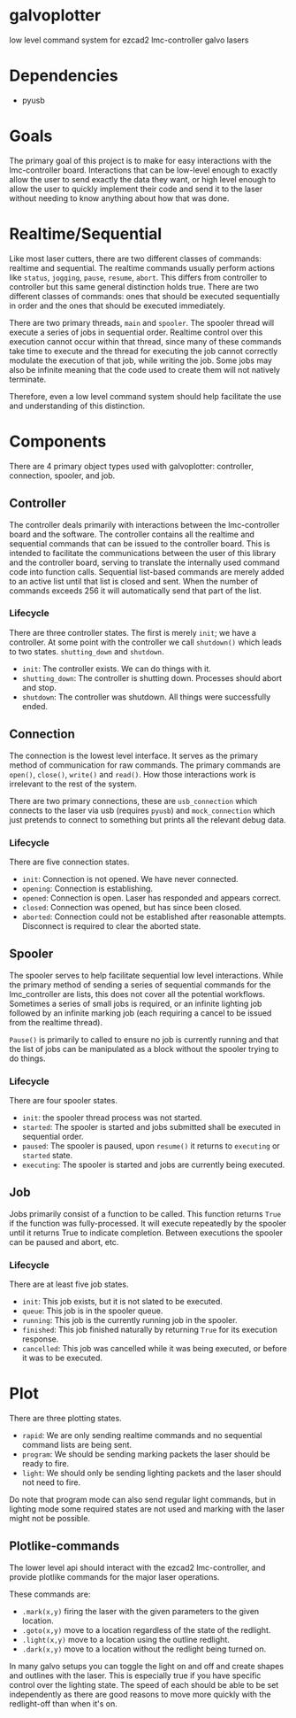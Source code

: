 # galvoplotter
low level command system for ezcad2 lmc-controller galvo lasers

# Dependencies
* pyusb

# Goals
The primary goal of this project is to make for easy interactions with the lmc-controller board. Interactions that can be low-level enough to exactly allow the user to send exactly the data they want, or high level enough to allow the user to quickly implement their code and send it to the laser without needing to know anything about how that was done. 

# Realtime/Sequential
Like most laser cutters, there are two different classes of commands: realtime and sequential. The realtime commands usually perform actions like `status`, `jogging`, `pause`, `resume`, `abort`. This differs from controller to controller but this same general distinction holds true. There are two different classes of commands: ones that should be executed sequentially in order and the ones that should be executed immediately.

There are two primary threads, `main` and `spooler`. The spooler thread will execute a series of jobs in sequential order. Realtime control over this execution cannot occur within that thread, since many of these commands take time to execute and the thread for executing the job cannot correctly modulate the execution of that job, while writing the job. Some jobs may also be infinite meaning that the code used to create them will not natively terminate.

Therefore, even a low level command system should help facilitate the use and understanding of this distinction.


# Components
There are 4 primary object types used with galvoplotter: controller, connection, spooler, and job.

## Controller
The controller deals primarily with interactions between the lmc-controller board and the software. The controller contains all the realtime and sequential commands that can be issued to the controller board. This is intended to facilitate the communications between the user of this library and the controller board, serving to translate the internally used command code into function calls. Sequential list-based commands are merely added to an active list until that list is closed and sent. When the number of commands exceeds 256 it will automatically send that part of the list.

### Lifecycle
There are three controller states. The first is merely `init`; we have a controller. At some point with the controller we call `shutdown()` which leads to two states. `shutting_down` and `shutdown`. 
* `init`: The controller exists. We can do things with it.
* `shutting_down`: The controller is shutting down. Processes should abort and stop.
* `shutdown`: The controller was shutdown. All things were successfully ended.

## Connection
The connection is the lowest level interface. It serves as the primary method of communication for raw commands. The primary commands are `open()`, `close()`, `write()` and `read()`. How those interactions work is irrelevant to the rest of the system.

There are two primary connections, these are `usb_connection` which connects to the laser via usb (requires `pyusb`) and `mock_connection` which just pretends to connect to something but prints all the relevant debug data.

### Lifecycle
There are five connection states.
* `init`: Connection is not opened. We have never connected.
* `opening`: Connection is establishing.
* `opened`: Connection is open. Laser has responded and appears correct.
* `closed`: Connection was opened, but has since been closed.
* `aborted`: Connection could not be established after reasonable attempts. Disconnect is required to clear the aborted state.

## Spooler
The spooler serves to help facilitate sequential low level interactions. While the primary method of sending a series of sequential commands for the lmc_controller are lists, this does not cover all the potential workflows. Sometimes a series of small jobs is required, or an infinite lighting job followed by an infinite marking job (each requiring a cancel to be issued from the realtime thread).

`Pause()` is primarily to called to ensure no job is currently running and that the list of jobs can be manipulated as a block without the spooler trying to do things.

### Lifecycle
There are four spooler states.
* `init`: the spooler thread process was not started. 
* `started`: The spooler is started and jobs submitted shall be executed in sequential order.
* `paused`: The spooler is paused, upon `resume()` it returns to `executing` or `started` state.
* `executing`: The spooler is started and jobs are currently being executed.

## Job
Jobs primarily consist of a function to be called. This function returns `True` if the function was fully-processed. It will execute repeatedly by the spooler until it returns True to indicate completion. Between executions the spooler can be paused and abort, etc.

### Lifecycle
There are at least five job states.
* `init`: This job exists, but it is not slated to be executed.
* `queue`: This job is in the spooler queue.
* `running`: This job is the currently running job in the spooler.
* `finished`: This job finished naturally by returning `True` for its execution response.
* `cancelled`: This job was cancelled while it was being executed, or before it was to be executed.


# Plot
There are three plotting states.
* `rapid`: We are only sending realtime commands and no sequential command lists are being sent.
* `program`: We should be sending marking packets the laser should be ready to fire.
* `light`: We should only be sending lighting packets and the laser should not need to fire.

Do note that program mode can also send regular light commands, but in lighting mode some required states are not used
and marking with the laser might not be possible.

## Plotlike-commands
The lower level api should interact with the ezcad2 lmc-controller, and provide plotlike commands for the major laser operations.

These commands are:
* `.mark(x,y)` firing the laser with the given parameters to the given location.
* `.goto(x,y)` move to a location regardless of the state of the redlight.
* `.light(x,y)` move to a location using the outline redlight.
* `.dark(x,y)` move to a location without the redlight being turned on.

In many galvo setups you can toggle the light on and off and create shapes and outlines with the laser. This is especially true if you have specific control over the lighting state. The speed of each should be able to be set independently as there are good reasons to move more quickly with the redlight-off than when it's on.
